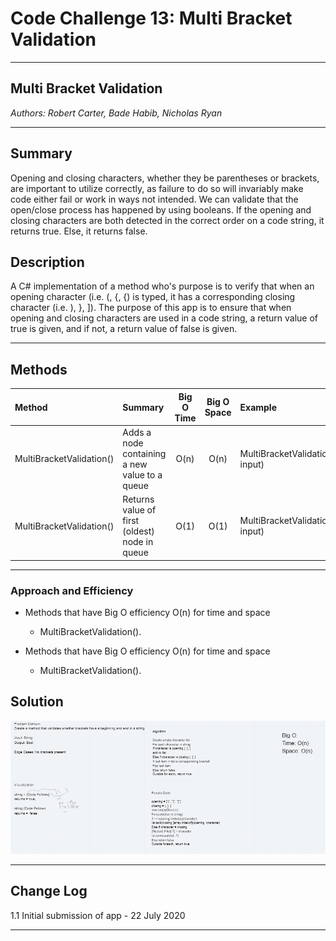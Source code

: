 # Code Challenge 13: Multi Bracket Validation
---

## Multi Bracket Validation

*Authors: Robert Carter, Bade Habib, Nicholas Ryan*

---

## Summary

Opening and closing characters, whether they be parentheses or brackets, are important to utilize correctly, as failure to do so will invariably make code either fail or work in ways not intended.
We can validate that the open/close process has happened by using booleans. If the opening and closing characters are both detected in the correct order on a code string, it returns true. Else, it returns false.

## Description

A C# implementation of a method who's purpose is to verify that when an opening character (i.e. (, {, {) is typed, it has a corresponding closing character (i.e. ), }, ]).
The purpose of this app is to ensure that when opening and closing characters are used in a code string, a return value of true is given, and if not, a return value of false is given.



---

## Methods

| Method | Summary | Big O Time | Big O Space | Example | 
| :----------- | :----------- | :-------------: | :-------------: | :----------- |
| MultiBracketValidation() | Adds a node containing a new value to a queue | O(n) | O(n) | MultiBracketValidation(string input) |
| MultiBracketValidation() | Returns value of first (oldest) node in queue | O(1) | O(1) | MultiBracketValidation(string input) |



---
### Approach and Efficiency
* Methods that have Big O efficiency O(n) for time and space
  * MultiBracketValidation(). 

* Methods that have Big O efficiency O(n) for time and space
  * MultiBracketValidation().
  
## Solution
![Whiteboard Image](./assets/codechallenge13-whiteboard.png)

---

## Change Log


1.1 Initial submission of app - 22 July 2020

---


